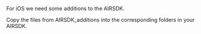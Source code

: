 For iOS we need some additions to the AIRSDK. 

Copy the files from AIRSDK_additions into the corresponding folders in your AIRSDK.

